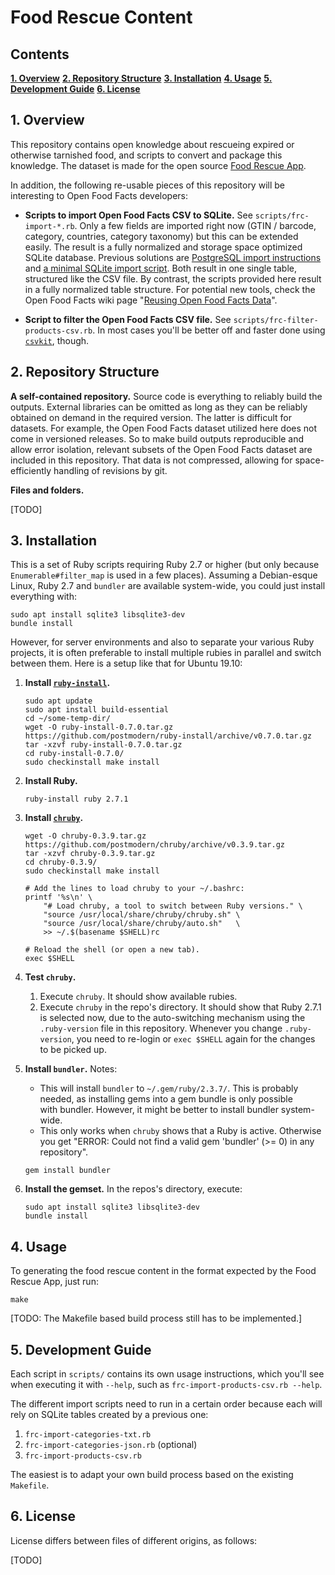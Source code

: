 # Food Rescue Content


## Contents

**[1. Overview](#1-overview)**
**[2. Repository Structure](2-repository-structure)**
**[3. Installation](3-installation)**
**[4. Usage](4-usage)**
**[5. Development Guide](5-development-guide)**
**[6. License](6-license)**


## 1. Overview

This repository contains open knowledge about rescueing expired or otherwise tarnished food, and scripts to convert and package this knowledge. The dataset is made for the open source [Food Rescue App](https://fairdirect.org/food-rescue-app).

In addition, the following re-usable pieces of this repository will be interesting to Open Food Facts developers:

* **Scripts to import Open Food Facts CSV to SQLite.** See `scripts/frc-import-*.rb`. Only a few fields are imported right now (GTIN / barcode, category, countries, category taxonomy) but this can be extended easily. The result is a fully normalized and storage space optimized SQLite database. Previous solutions are [PostgreSQL import instructions](https://blog-postgresql.verite.pro/2018/12/21/import-openfoodfacts.html) and [a minimal SQLite import script](https://github.com/benhamner/open-food-facts). Both result in one single table, structured like the CSV file. By contrast, the scripts provided here result in a fully normalized table structure. For potential new tools, check the Open Food Facts wiki page "[Reusing Open Food Facts Data](https://wiki.openfoodfacts.org/Reusing_Open_Food_Facts_Data)".

* **Script to filter the Open Food Facts CSV file.** See `scripts/frc-filter-products-csv.rb`. In most cases you'll be better off and faster done using [`csvkit`](https://csvkit.readthedocs.io/), though.


## 2. Repository Structure

**A self-contained repository.** Source code is everything to reliably build the outputs. External libraries can be omitted as long as they can be reliably obtained on demand in the required version. The latter is difficult for datasets. For example, the Open Food Facts dataset utilized here does not come in versioned releases. So to make build outputs reproducible and allow error isolation, relevant subsets of the Open Food Facts dataset are included in this repository. That data is not compressed, allowing for space-efficiently handling of revisions by git.

**Files and folders.**

[TODO]


## 3. Installation

This is a set of Ruby scripts requiring Ruby 2.7 or higher (but only because `Enumerable#filter_map` is used in a few places). Assuming a Debian-esque Linux, Ruby 2.7 and `bundler` are available system-wide, you could just install everything with:

```
sudo apt install sqlite3 libsqlite3-dev
bundle install
```

However, for server environments and also to separate your various Ruby projects, it is often preferable to install multiple rubies in parallel and switch between them. Here is a setup like that for Ubuntu 19.10:

1. **Install [`ruby-install`](https://github.com/postmodern/ruby-install/).**

    ```
    sudo apt update
    sudo apt install build-essential
    cd ~/some-temp-dir/
    wget -O ruby-install-0.7.0.tar.gz https://github.com/postmodern/ruby-install/archive/v0.7.0.tar.gz
    tar -xzvf ruby-install-0.7.0.tar.gz
    cd ruby-install-0.7.0/
    sudo checkinstall make install
    ```

2. **Install Ruby.**

    ```
    ruby-install ruby 2.7.1
    ```

3. **Install [`chruby`](https://github.com/postmodern/chruby).**

    ```
    wget -O chruby-0.3.9.tar.gz https://github.com/postmodern/chruby/archive/v0.3.9.tar.gz
    tar -xzvf chruby-0.3.9.tar.gz
    cd chruby-0.3.9/
    sudo checkinstall make install

    # Add the lines to load chruby to your ~/.bashrc:
    printf '%s\n' \
        "# Load chruby, a tool to switch between Ruby versions." \
        "source /usr/local/share/chruby/chruby.sh" \
        "source /usr/local/share/chruby/auto.sh"   \
        >> ~/.$(basename $SHELL)rc
    
    # Reload the shell (or open a new tab).
    exec $SHELL
    ```

4. **Test `chruby`.**

    1. Execute `chruby`. It should show available rubies.
    2. Execute `chruby` in the repo's directory. It should show that Ruby 2.7.1 is selected now, due to the auto-switching mechanism using the `.ruby-version` file in this repository. Whenever you change `.ruby-version`, you need to re-login or `exec $SHELL` again for the changes to be picked up.

5. **Install `bundler`.** Notes:

    * This will install `bundler` to `~/.gem/ruby/2.3.7/`. This is probably needed, as installing gems into a gem bundle is only possible with bundler. However, it might be better to install bundler system-wide.
    * This only works when `chruby` shows that a Ruby is active. Otherwise you get "ERROR: Could not find a valid gem 'bundler' (>= 0) in any repository".

    ```
    gem install bundler
    ```

6. **Install the gemset.** In the repos's directory, execute:

    ```
    sudo apt install sqlite3 libsqlite3-dev
    bundle install
    ```


## 4. Usage

To generating the food rescue content in the format expected by the Food Rescue App, just run:

```
make
```

[TODO: The Makefile based build process still has to be implemented.]


## 5. Development Guide

Each script in `scripts/` contains its own usage instructions, which you'll see when executing it with `--help`, such as `frc-import-products-csv.rb --help`.

The different import scripts need to run in a certain order because each will rely on SQLite tables created by a previous one:

1. `frc-import-categories-txt.rb`
2. `frc-import-categories-json.rb` (optional)
3. `frc-import-products-csv.rb`

The easiest is to adapt your own build process based on the existing `Makefile`.


## 6. License

License differs between files of different origins, as follows:

[TODO]
